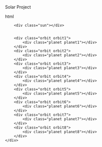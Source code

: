 Solar Project

html
<!DOCTYPE html>
<html lang="en">
<head>
    <meta charset="UTF-8">
    <meta name="viewport" content="width=device-width, initial-scale=1.0">
    <title>Solar System</title>
    <link rel="stylesheet" href="style.css">
</head>
<body>
    <div class="solar-system">
      
        <div class="sun"></div>

       
        <div class="orbit orbit1">
            <div class="planet planet1"></div>
        </div>
        <div class="orbit orbit2">
            <div class="planet planet2"></div>
        </div>
        <div class="orbit orbit3">
            <div class="planet planet3"></div>
        </div>
        <div class="orbit orbit4">
            <div class="planet planet4"></div>
        </div>
        <div class="orbit orbit5">
            <div class="planet planet5"></div>
        </div>
        <div class="orbit orbit6">
            <div class="planet planet6"></div>
        </div>
        <div class="orbit orbit7">
            <div class="planet planet7"></div>
        </div>
        <div class="orbit orbit8">
            <div class="planet planet8"></div>
        </div>
    </div>
</body>
</html>


